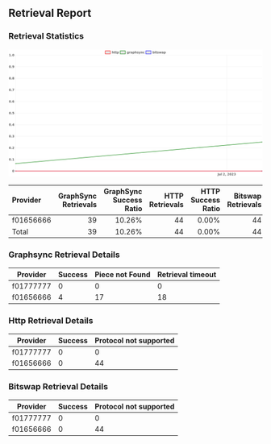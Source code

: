 ## Retrieval Report
### Retrieval Statistics
<img src="https://raw.githubusercontent.com/data-preservation-programs/filplus-checker-assets/main/filecoin-project/filecoin-plus-large-datasets/issues/1051/1688370969969.png"/>

| Provider  | GraphSync Retrievals | GraphSync Success Ratio | HTTP Retrievals | HTTP Success Ratio | Bitswap Retrievals | Bitswap Success Ratio |
| :-------- | -------------------: | ----------------------: | --------------: | -----------------: | -----------------: | --------------------: |
| f01656666 |                   39 |                  10.26% |              44 |              0.00% |                 44 |                 0.00% |
| Total     |                   39 |                  10.26% |              44 |              0.00% |                 44 |                 0.00% |

### Graphsync Retrieval Details
| Provider  | Success | Piece not Found | Retrieval timeout |
| --------- | ------- | --------------- | ----------------- |
| f01777777 | 0       | 0               | 0                 |
| f01656666 | 4       | 17              | 18                |

### Http Retrieval Details
| Provider  | Success | Protocol not supported |
| --------- | ------- | ---------------------- |
| f01777777 | 0       | 0                      |
| f01656666 | 0       | 44                     |

### Bitswap Retrieval Details
| Provider  | Success | Protocol not supported |
| --------- | ------- | ---------------------- |
| f01777777 | 0       | 0                      |
| f01656666 | 0       | 44                     |
